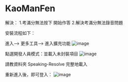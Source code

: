 # KaoManFen
解決：
1.考滿分無法按下 開始作答
2.解決考滿分無法錄音問題



安裝流程如下：

進入--> 更多工具--> 進入擴充功能
![image](https://user-images.githubusercontent.com/22107536/137779340-69329426-abae-4036-9e2b-1443f3b1f5c0.png)

點選開發人員模式：並載入未封裝項目
![image](https://user-images.githubusercontent.com/22107536/137779467-a68cf571-1e00-4d18-b45b-dfdcc63c1ac0.png)

請教資料夾 Speaking-Resolve 完整地載入

重新進入後，即可登入：
![image](https://user-images.githubusercontent.com/22107536/137779016-aaf5231c-36ea-4a2e-acba-23858098c6ff.png)

